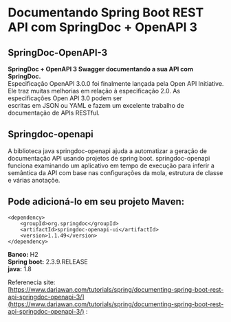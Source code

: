#  Documentando Spring Boot REST API com SpringDoc + OpenAPI 3 #


## SpringDoc-OpenAPI-3<br />
**SpringDoc + OpenAPI 3 Swagger documentando a sua API com SpringDoc.**<br />
Especificação OpenAPI 3.0.0 foi finalmente lançada pela Open API Initiative. Ele traz muitas melhorias em relação à especificação 2.0. As especificações Open API 3.0 podem ser <br />escritas em JSON ou YAML e fazem um excelente trabalho de documentação de APIs RESTful.<br />

## Springdoc-openapi<br />
A biblioteca java springdoc-openapi ajuda a automatizar a geração de documentação API usando projetos de spring boot. springdoc-openapi funciona examinando um aplicativo em
tempo de execução para inferir a semântica da API com base nas configurações da mola, estrutura de classe e várias anotaçõe.<br />

## Pode adicioná-lo em seu projeto Maven:

````
<dependency>
    <groupId>org.springdoc</groupId>
    <artifactId>springdoc-openapi-ui</artifactId>
    <version>1.1.49</version>
</dependency>
````

**Banco:** H2<br />
**Spring boot:** 2.3.9.RELEASE<br />
**java:** 1.8<br />


Referenecia site:<br /> [https://www.dariawan.com/tutorials/spring/documenting-spring-boot-rest-api-springdoc-openapi-3/](https://www.dariawan.com/tutorials/spring/documenting-spring-boot-rest-api-springdoc-openapi-3/)
:


